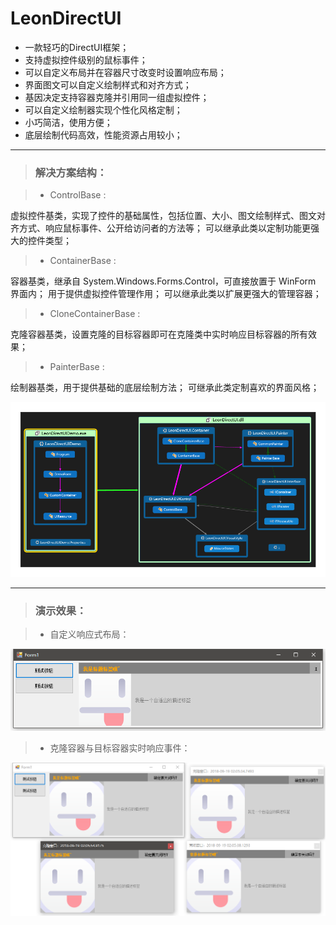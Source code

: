 # LeonDirectUI

* 一款轻巧的DirectUI框架；
* 支持虚拟控件级别的鼠标事件；
* 可以自定义布局并在容器尺寸改变时设置响应布局；
* 界面图文可以自定义绘制样式和对齐方式；
* 基因决定支持容器克隆并引用同一组虚拟控件；
* 可以自定义绘制器实现个性化风格定制；
* 小巧简洁，使用方便；
* 底层绘制代码高效，性能资源占用较小；

***
> ### 解决方案结构：

> * ControlBase : 
    
虚拟控件基类，实现了控件的基础属性，包括位置、大小、图文绘制样式、图文对齐方式、响应鼠标事件、公开给访问者的方法等；
可以继承此类以定制功能更强大的控件类型；

> * ContainerBase : 
    
容器基类，继承自 System.Windows.Forms.Control，可直接放置于 WinForm 界面内；
用于提供虚拟控件管理作用；
可以继承此类以扩展更强大的管理容器；

> * CloneContainerBase : 

克隆容器基类，设置克隆的目标容器即可在克隆类中实时响应目标容器的所有效果；

> * PainterBase : 

绘制器基类，用于提供基础的底层绘制方法；
可继承此类定制喜欢的界面风格；

![image](./README/解决方案结构.png)

***
> ### 演示效果：

> * 自定义响应式布局：

![image](./README/截图1.png)

> * 克隆容器与目标容器实时响应事件：

![image](./README/截图2.png)
